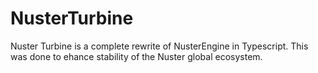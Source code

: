 # NusterTurbine

Nuster Turbine is a complete rewrite of NusterEngine in Typescript.
This was done to ehance stability of the Nuster global ecosystem.